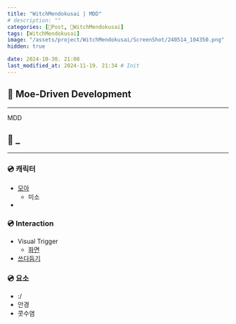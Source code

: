 ```yaml
---
title: "WitchMendokusai | MDD"
# description: ""
categories: [📀Post, 🥥WitchMendokusai]
tags: [WitchMendokusai]
image: "/assets/project/WitchMendokusai/ScreenShot/240514_104350.png"
hidden: true

date: 2024-10-30. 21:08
last_modified_at: 2024-11-19. 21:34 # Init
---
```


## 📀 Moe-Driven Development

---

MDD  

## 📀 _

---

### 💿 캐릭터

- [모아](https://youtu.be/vDHfv7J8sew?t=377)
  - 미소
- [](https://twitter.com/grynmoor/status/1641268043228540933?s=20)

### 💿 Interaction

- Visual Trigger
  - [화면](https://youtu.be/45bzoIfNlwo?t=1894)
- [쓰다듬기](https://x.com/roymustangyuri/status/1791901293843247330)

### 💿 요소

- :/
- 안경
- 콧수염
